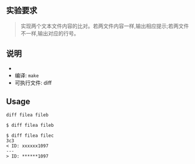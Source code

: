 ## 实验要求
 > 实现两个文本文件内容的比对。若两文件内容一样,输出相应提示;若两文件不一样,输出对应的行号。

## 说明
 - 
 - 编译: `make`
 - 可执行文件: diff

## Usage
 ```
 diff filea fileb
 ```
```
$ diff filea fileb 

$ diff filea filec
3c3
< ID: xxxxxx1097
---
> ID: ******1097
```
